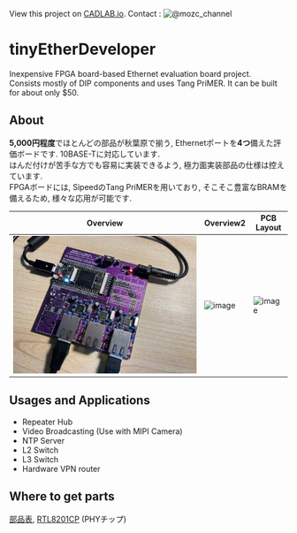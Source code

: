 View this project on [CADLAB.io](https://cadlab.io/project/25780). 
Contact : ![@mozc_channel](https://twitter.com/mozc_channel)

# tinyEtherDeveloper
Inexpensive FPGA board-based Ethernet evaluation board project.  
Consists mostly of DIP components and uses Tang PriMER. It can be built for about only $50.

## About
**5,000円程度**でほとんどの部品が秋葉原で揃う, Ethernetポートを**4つ**備えた評価ボードです. 10BASE-Tに対応しています.  
はんだ付けが苦手な方でも容易に実装できるよう, 極力面実装部品の仕様は控えています.  
FPGAボードには, SipeedのTang PriMERを用いており, そこそこ豊富なBRAMを備えるため, 様々な応用が可能です.

| Overview | Overview2 | PCB Layout |
| --- | --- |  --- |
| ![assembleBoard](photo.jpg) | ![image](https://user-images.githubusercontent.com/11572379/177893836-ef3590b5-e114-4030-a8f4-406668eed1c5.png) |![image](https://user-images.githubusercontent.com/11572379/177893259-ae57e3e7-09b9-4d4e-ae43-94de1321b457.png) |
## Usages and Applications
- Repeater Hub
- Video Broadcasting (Use with MIPI Camera)
- NTP Server
- L2 Switch
- L3 Switch
- Hardware VPN router

## Where to get parts
[部品表](https://partscabi.net/list/92284b79-cc50-4855-a5a0-e0b6e620e11a), [RTL8201CP](https://jp.rs-online.com/web/p/ethernet-interface-ics/0419952) (PHYチップ)
